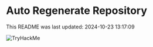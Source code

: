 # Auto Regenerate Repository

This README was last updated: 2024-10-23 13:17:09

 ![TryHackMe](https://tryhackme.com/badge/533634)